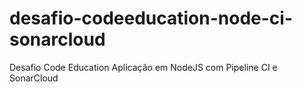 # desafio-codeeducation-node-ci-sonarcloud
Desafio Code Education Aplicação em NodeJS com Pipeline CI e SonarCloud
